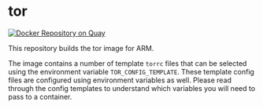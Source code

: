 # tor

[![Docker Repository on Quay](https://quay.io/repository/armswarm/tor/status "Docker Repository on Quay")](https://quay.io/repository/armswarm/tor)

This repository builds the tor image for ARM.

The image contains a number of template `torrc` files that can be selected using the environment variable `TOR_CONFIG_TEMPLATE`. These template config files are configured using environment variables as well. Please read through the config templates to understand which variables you will need to pass to a container.

